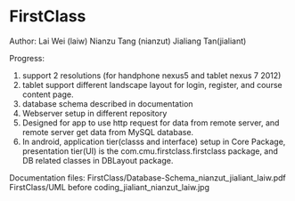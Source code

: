 # FirstClass

Author:
Lai Wei (laiw)
Nianzu Tang (nianzut)
Jialiang Tan(jialiant)

Progress:
1. support 2 resolutions (for handphone nexus5 and tablet nexus 7 2012)
2. tablet support different landscape layout for login, register, and course content page.
3. database schema described in documentation
4. Webserver setup in different repository
5. Designed for app to use http request for data from remote server, and remote server get data from MySQL database.
6. In android, application tier(classs and interface) setup in Core Package, presentation tier(UI) is the com.cmu.firstclass.firstclass package, and DB related classes in  DBLayout package.

Documentation files:
FirstClass/Database-Schema_nianzut_jialiant_laiw.pdf
FirstClass/UML before coding_jialiant_nianzut_laiw.jpg
